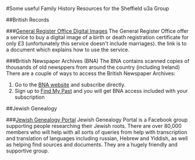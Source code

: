 #Some useful Family History Resources for the Sheffield u3a Group

##British Records

###[General Register Office Digital Images](https://www.gro.gov.uk/gro/content/certificates/images/CGOVPublicBeta.pdf)
The General Register Office offer a service to buy a digital image of a birth or death registration certificate for only £3 (unfortunately this service doesn't include marriages). the link is to a document which explains how to use the service.

###British Newspaper Archives (BNA)
The BNA contains scanned copies of thousands of old newsppers from around the country (including Ireland)
There are a couple of ways to access the British Newspaper Archives:
1. Go to the [BNA website](https://www.britishnewspaperarchive.co.uk/) and subscribe directly.
2. Sign up to [Find My Past](https://www.findmypast.co.uk/) and you will get BNA access included with your subscription


##Jewish Genealogy

###[Jewish Genealogy Portal](https://www.facebook.com/groups/JewishGenealogyPortal)
Jewish Genealogy Portal is a Facebook group supporting people researching their Jewish roots. There are over 80,000 members who will help with all sorts of queries from help with transcription and translation of languages including russian, Hebrew and Yiddish, as well as helping find sources and documents. They are a hugely friendly and supportive group.


